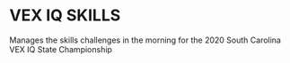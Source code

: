 # VEX IQ SKILLS

Manages the skills challenges in the morning for the 2020 South Carolina VEX IQ State Championship
